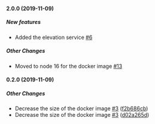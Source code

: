 #### 2.0.0 (2019-11-09)

##### New features

*  Added the elevation service [#6](https://github.com/kalisio/k2/issues/6)

##### Other Changes

*  Moved to node 16 for the docker image [#13](https://github.com/kalisio/k2/issues/13)

#### 0.2.0 (2019-11-09)

##### Other Changes

*  Decrease the size of the docker image [#3](https://github.com/kalisio/k2/pull/3) ([f2b686cb](https://github.com/kalisio/k2/commit/f2b686cbd899d8b805d9f48d440a31681c55eb32))
*  Decrease the size of the docker image [#3](https://github.com/kalisio/k2/pull/3) ([d02a265d](https://github.com/kalisio/k2/commit/d02a265d89c0d561d735f1c783b9332f4320abcc))

